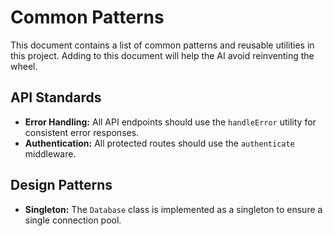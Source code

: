 # Common Patterns

This document contains a list of common patterns and reusable utilities in this project. Adding to this document will help the AI avoid reinventing the wheel.

## API Standards

- **Error Handling:** All API endpoints should use the `handleError` utility for consistent error responses.
- **Authentication:** All protected routes should use the `authenticate` middleware.

## Design Patterns

- **Singleton:** The `Database` class is implemented as a singleton to ensure a single connection pool.
